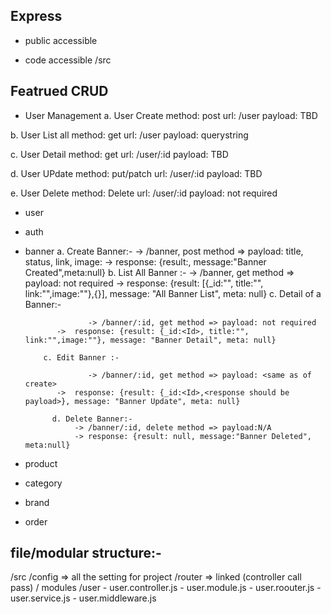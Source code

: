 ## Express
- public accessible

- code accessible
   /src


## Featrued CRUD
- User Management
 a. User Create 
     method:     post
       url:      /user
       payload:   TBD


 b. User  List all
     method:     get
       url:      /user
       payload:   querystring

 c. User Detail 
     method:     get
       url:      /user/:id
       payload:   TBD

 d. User UPdate
     method:     put/patch
       url:      /user/:id
       payload:   TBD

 e. User Delete 
     method:     Delete
       url:      /user/:id
       payload:  not required


- user
- auth
- banner
      a. Create Banner:-
            -> /banner, post method  => payload: title, status, link, image:
            -> response: {result:<content>, message:"Banner Created",meta:null}
      b.  List All Banner :-
             -> /banner, get method => payload: not required
             ->  response: {result: [{_id:"", title:"", link:"",image:""},{}], message: "All Banner List", meta: null}
      c. Detail of a Banner:-

                    -> /banner/:id, get method => payload: not required
             ->  response: {result: {_id:<Id>, title:"", link:"",image:""}, message: "Banner Detail", meta: null}
        
          c. Edit Banner :-

                    -> /banner/:id, get method => payload: <same as of create>
             ->  response: {result: {_id:<Id>,<response should be payload>}, message: "Banner Update", meta: null}

            d. Delete Banner:-
                 -> /banner/:id, delete method => payload:N/A
                 -> response: {result: null, message:"Banner Deleted", meta:null}


- product
- category
- brand
- order


## file/modular structure:-
/src 
    /config
      => all the setting for project
    /router
       => linked (controller call pass)
    / modules
        /user
           - user.controller.js
           - user.module.js
           - user.roouter.js
           - user.service.js
           - user.middleware.js